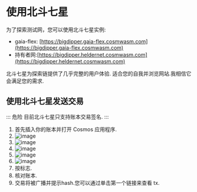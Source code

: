 # 使用北斗七星

为了探索测试网，您可以使用北斗七星实例:
- gaia-flex: [https://bigdipper.gaia-flex.cosmwasm.com](https://bigdipper.gaia-flex.cosmwasm.com)
- 持有者网:[https://bigdipper.heldernet.cosmwasm.com](https://bigdipper.heldernet.cosmwasm.com)

北斗七星为探索链提供了几乎完整的用户体验.
适合您的自我并浏览网站.我相信它会满足您的需求.

## 使用北斗七星发送交易

::: 危险
目前北斗七星只支持账本交易签名.
:::

1. 首先插入你的账本并打开 Cosmos 应用程序.
2. ![image](../.vuepress/public/assets/big-dipper-login.png)
3. ![image](../.vuepress/public/assets/big-dipper-login-popup.png)
4. ![image](../.vuepress/public/assets/big-dipper-go-to-acc.png)
5. ![image](../.vuepress/public/assets/big-dipper-acc-tx.png)
6. ![image](../.vuepress/public/assets/big-dipper-transfer.png)
7. 按标志.
8. 核对账本.
9. 交易将被广播并提示hash.您可以通过单击第一个链接来查看 tx.
